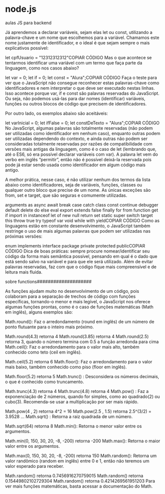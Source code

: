 # node.js
aulas JS para backend


Já aprendemos a declarar variáveis, sejam elas let ou const, utilizando a palavra-chave e um nome que escolhemos para a variável. Chamamos este nome justamente de identificador, e o ideal é que sejam sempre o mais explicativos possível:

let cpfUsuario = "12312312312"COPIAR CÓDIGO
Mas o que acontece se tentarmos identificar uma variável com um termo que faça parte da linguagem, como nos casos abaixo?

let var = 0;
let if = 0;
let const = "Alura";COPIAR CÓDIGO
Faça o teste para ver que o JavaScript não consegue reconhecer estas palavras-chave como identificadores e nem interpretar o que deve ser executado nestas linhas. Isso acontece porque var, if e const são palavras reservadas do JavaScript. Ou seja, não podemos usá-las para dar nomes (identificar) variáveis, funções ou outros blocos de código que precisem de identificadores.

Por outro lado, os exemplos abaixo são aceitáveis:

let varInicial = 0;
let ifFalse = 0;
let constDeTexto = "Alura";COPIAR CÓDIGO
No JavaScript, algumas palavras são totalmente reservadas (não podem ser utilizadas como identificador em nenhum caso), enquanto outras podem ser utilizadas dependendo do contexto, e ainda outras não podem ser consideradas totalmente reservadas por razões de compatibilidade com versões mais antigas da linguagem, como é o caso de let (lembrando que, até o ES6, só era possível declarar variáveis com var). A palavra let vem do verbo em inglês “permitir”, então não é possível deixá-la reservada pois pode já estar sendo usada como identificador em algum código mais antigo.

A melhor prática, nesse caso, é não utilizar nenhum dos termos da lista abaixo como identificadores, seja de variáveis, funções, classes ou qualquer outro bloco que precise de um nome. As únicas exceções são from, set e target, que são seguras e comumente utilizadas.

arguments
as
async
await
break
case
catch
class
const
continue
debugger
default
delete
do
else
eval
export
extends
false
finally
for
from
function
get
if
import
in
instanceof
let
of
new
null
return
set
static
super
switch
target
this
throw
true
try
typeof
var
void
while
with
yieldCOPIAR CÓDIGO
Como as linguagens estão em constante desenvolvimento, o JavaScript também restringe o uso de mais algumas palavras que podem ser utilizadas nas próximas versões:

enum
implements
interface
package
private
protected
publicCOPIAR CÓDIGO
Dica de boas práticas: sempre procure nomear/identificar seu código da forma mais semântica possível, pensando em qual é o dado que está sendo salvo na variável e para que ele será utilizado. Além de evitar palavras reservadas, faz com que o código fique mais compreensível e de leitura mais fluida.


sobre functions####################

As funções ajudam muito no desenvolvimento de um código, pois colaboram para a separação de trechos de código com funções específicas, tornando-o menor e mais legível, o JavaScript nos oferece algumas funções prontas, como é o caso de funções matemáticas (Math em inglês), alguns exemplos são:

Math.round(): Faz o arredondamento (round em inglês) de um número de ponto flutuante para o inteiro mais próximo.

Math.round(4.3) retorna 4
Math.round(3.85) retorna 4
Math.round(2.5) retorna 3, quando o número termina com 0.5 a função arredonda para cima
Math.ceil(): Faz o arredondamento para o valor mais alto, também conhecido como teto (ceil em inglês).

Math.ceil(5.2) retorna 6
Math.floor(): Faz o arredondamento para o valor mais baixo, também conhecido como piso (floor em inglês).

Math.floor(5.2) retorna 5
Math.trunc() : Desconsidera os números decimais, o que é conhecido como truncamento.

Math.trunc(4.3) retorna 4
Math.trunc(4.8) retorna 4
Math.pow() : Faz a exponenciação de 2 números, quando for simples, como ao quadrado(2) ou cubo(3). Recomenda-se usar a multiplicação por ser mais rápido.

Math.pow(4 , 2) retorna 4^2 = 16
Math.pow(2.5 , 1.5) retorna 2.5^(3/2) = 3.9528 ...
Math.sqrt() : Retorna a raiz quadrada de um número.

Math.sqrt(64) retorna 8
Math.min(): Retorna o menor valor entre os argumentos.

Math.min(0, 150, 30, 20, -8, -200) retorna -200
Math.max(): Retorna o maior valor entre os argumentos.

Math.max(0, 150, 30, 20, -8, -200) retorna 150
Math.random(): Retorna um valor randômico (random em inglês) entre 0 e 1, então não teremos um valor esperado para receber.

Math.random() retorna 0.7456916270759015
Math.random() retorna 0.15449802102729304
Math.random() retorna 0.4214269561951203
Para ver mais funções matemáticas, basta acessar a documentação do Math.